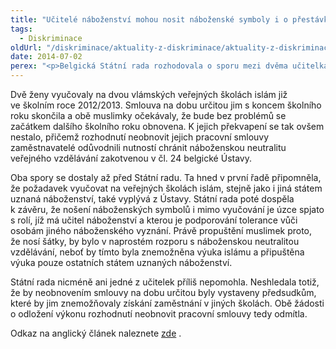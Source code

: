 ```yaml
---
title: "Učitelé náboženství mohou nosit náboženské symboly i o přestávkách"
tags:
  - Diskriminace
oldUrl: "/diskriminace/aktuality-z-diskriminace/aktuality-z-diskriminace-2014/ucitele-nabozenstvi-mohou-nosit-nabozenske-symboly-i-o-prestavkach/"
date: 2014-07-02
perex: "<p>Belgická Státní rada rozhodovala o sporu mezi dvěma učitelkami islámu, které si odmítly mimo vyučování sundávat šátky, a školou, která s nimi neobnovila pracovní smlouvu. Požadavek, aby „o přestávce“ učitelé náboženství nenosili náboženské symboly, označila za protiústavní, nicméně výkon napadených rozhodnutí pozastavit odmítla.    </p>"
---
```


<!-- imported from the old website -->

<p class="align-blok">Dvě ženy vyučovaly na dvou vlámských veřejných školách islám již ve školním roce 2012/2013. Smlouva na dobu určitou jim s koncem školního roku skončila a obě muslimky očekávaly, že bude bez problémů se začátkem dalšího školního roku obnovena. K jejich překvapení se tak ovšem nestalo, přičemž rozhodnutí neobnovit jejich pracovní smlouvy zaměstnavatelé odůvodnili nutností chránit náboženskou neutralitu veřejného vzdělávání zakotvenou v čl. 24 belgické Ústavy.</p><p class="align-blok">Oba spory se dostaly až před Státní radu. Ta hned v první řadě připomněla, že požadavek vyučovat na veřejných školách islám, stejně jako i jiná státem uznaná náboženství, také vyplývá z Ústavy. Státní rada poté dospěla k závěru, že nošení náboženských symbolů i mimo vyučování je úzce spjato s rolí, jíž má učitel náboženství a kterou je podporování tolerance vůči osobám jiného náboženského vyznání. Právě propuštění muslimek proto, že nosí šátky, by bylo v naprostém rozporu s náboženskou neutralitou vzdělávání, neboť by tímto byla znemožněna výuka islámu a připuštěna výuka pouze ostatních státem uznaných náboženství.</p><p class="align-blok">Státní rada nicméně ani jedné z učitelek příliš nepomohla. Neshledala totiž, že by neobnovením smlouvy na dobu určitou byly vystaveny předsudkům, které by jim znemožňovaly získání zaměstnání v jiných školách. Obě žádosti o odložení výkonu rozhodnutí neobnovit pracovní smlouvy tedy odmítla.</p><p class="align-blok">Odkaz na anglický článek naleznete <a title="Otevření do nového okna" href="http://www.non-discrimination.net/content/media/BE-94-Council_State_Headscarf_March_2014.pdf" target="_blank">zde</a> .</p>

